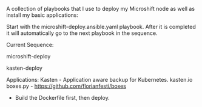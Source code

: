 A collection of playbooks that I use to deploy my Microshift node as well as install my basic applications:

Start with the microshift-deploy.ansible.yaml playbook. After it is completed it will automatically go to the next playbook in the sequence.

Current Sequence:

microshift-deploy

kasten-deploy

Applications:
Kasten - Application aware backup for Kubernetes. kasten.io
boxes.py - https://github.com/florianfesti/boxes
  - Build the Dockerfile first, then deploy.
